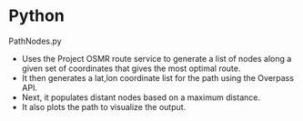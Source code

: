 # Python

PathNodes.py
- Uses the Project OSMR route service to generate a list of nodes along a given set of coordinates that gives the most optimal route.
- It then generates  a lat,lon coordinate list for the path using the Overpass API.
- Next, it populates distant nodes based on a maximum distance.
- It also plots the path to visualize the output.
